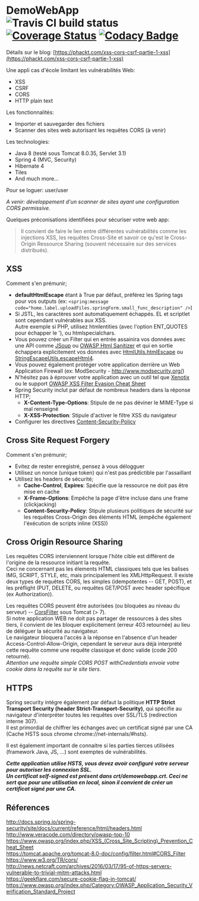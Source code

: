 # DemoWebApp  ![Travis CI build status](https://travis-ci.org/phackt/webapp.svg?branch=master "Travis CI build status")  [![Coverage Status](https://coveralls.io/repos/github/phackt/DemoWebApp/badge.svg?branch=master)](https://coveralls.io/github/phackt/DemoWebApp?branch=master) [![Codacy Badge](https://api.codacy.com/project/badge/Grade/0805b1bf41734f8c8cb7a3d739b0a429)](https://www.codacy.com/app/gabriel-compan/DemoWebApp?utm_source=github.com&amp;utm_medium=referral&amp;utm_content=phackt/DemoWebApp&amp;utm_campaign=Badge_Grade)

Détails sur le blog: [https://phackt.com/xss-cors-csrf-partie-1-xss](https://phackt.com/xss-cors-csrf-partie-1-xss)  
  
Une appli cas d'école limitant les vulnérabilités Web:
  - XSS
  - CSRF
  - CORS
  - HTTP plain text

Les fonctionnalités:
  - Importer et sauvegarder des fichiers
  - Scanner des sites web autorisant les requêtes CORS (à venir)

Les technologies:
  - Java 8 (testé sous Tomcat 8.0.35, Servlet 3.1)
  - Spring 4 (MVC, Security)
  - Hibernate 4
  - Tiles
  - And much more...

Pour se loguer: user/user

*A venir: développement d'un scanner de sites ayant une configuration CORS permissive.*

Quelques préconisations identifiées pour sécuriser votre web app:

> Il convient de faire le lien entre différentes vulnérabilités comme
> les injections XSS, les requêtes Cross-Site et savoir ce qu'est
> le Cross-Origin Ressource Sharing (souvent nécessaire sur des 
> services distribués).

## XSS
Comment s'en prémunir;
- **defaultHtmlEscape** étant à True par défaut, préférez les Spring tags pour vos outputs (ex: ```<spring:message code="home.label.uploadFiles.springForm.small_func_description" />```)  
- Si JSTL, les caractères sont automatiquement échappés. EL et scriptlet sont cependant vulnérables aux XSS.<br />Autre exemple si PHP, utilisez htmlentities (avec l'option ENT_QUOTES pour échapper le '), ou htmlspecialchars.
- Vous pouvez créer un Filter qui en entrée assainira vos données avec une API comme [JSoup](https://jsoup.org/cookbook/cleaning-html/whitelist-sanitizer) ou [OWASP Html Sanitizer](https://github.com/OWASP/java-html-sanitizer) et qui en sortie échappera explicitement vos données avec [HtmlUtils.htmlEscape](http://docs.spring.io/spring/docs/current/javadoc-api/org/springframework/web/util/HtmlUtils.html#htmlEscape-java.lang.String-) ou [StringEscapeUtils.escapeHtml4](https://commons.apache.org/proper/commons-lang/javadocs/api-release/).
- Vous pouvez également protéger votre application derrière un Web Application Firewall (ex: ModSecurity - http://www.modsecurity.org/)
- N'hésitez pas à éprouver votre application avec un outil tel que [Xenotix](https://www.owasp.org/index.php/OWASP_Xenotix_XSS_Exploit_Framework "https://www.owasp.org/index.php/OWASP_Xenotix_XSS_Exploit_Framework") ou le support [OWASP XSS Filter Evasion Cheat Sheet](https://www.owasp.org/index.php/XSS_Filter_Evasion_Cheat_Sheet "https://www.owasp.org/index.php/XSS_Filter_Evasion_Cheat_Sheet")
- Spring Security inclut par défaut de nombreux headers dans la réponse HTTP;
    - **X-Content-Type-Options**: Stipule de ne pas déviner le MIME-Type si mal renseigné
    - **X-XSS-Protection**: Stipule d'activer le filtre XSS du navigateur
 - Configurer les directives [Content-Security-Policy](https://content-security-policy.com/)  

## Cross Site Request Forgery
Comment s'en prémunir;   
- Evitez de rester enregistré, pensez à vous délogguer
- Utilisez un nonce (unique token) qui n'est pas prédictible par l'assaillant
- Utilisez les headers de sécurité;
    - **Cache-Control**, **Expires**: Spécifie que la ressource ne doit pas être mise en cache
    - **X-Frame-Options**: Empêche la page d'être incluse dans une frame (clickjacking)
    - **Content-Security-Policy**: Stipule plusieurs politiques de sécurité sur les requêtes Cross-Origin des éléments HTML (empêche également l'éxécution de scripts inline (XSS))

## Cross Origin Resource Sharing

Les requêtes CORS interviennent lorsque l'hôte cible est différent de l'origine de la ressource initiant la requête. <br />
Ceci ne concernant pas les élements HTML classiques tels que les balises IMG, SCRIPT, STYLE, etc, mais principalement les XMLHttpRequest. Il existe deux types de requêtes CORS, les simples (idempotentes -- GET, POST), et les préflight (PUT, DELETE, ou requêtes GET/POST avec header spécifique (ex Authorization)).

Les requêtes CORS peuvent être autorisées (ou bloquées au niveau du serveur) -- [CorsFilter](https://tomcat.apache.org/tomcat-8.0-doc/config/filter.html#CORS_Filter) sous Tomcat (> 7).<br />Si notre application WEB ne doit pas partager de ressources à des sites tiers, il convient de les bloquer explicitement (erreur 403 retournée) au lieu de déléguer la sécurité au navigateur.<br />Le navigateur bloquera l'accès à la réponse en l'absence d'un header Access-Control-Allow-Origin, cependant le serveur aura déjà interprété cette requête comme une requête classique et donc valide (code 200 retourné).<br /> *Attention une requête simple CORS POST withCredentials envoie votre cookie dans la requête sur le site tiers*.

## HTTPS
Spring security intégre également par défaut la politique **HTTP Strict Transport Security (header Strict-Transport-Security)**, qui spécifie au navigateur d'interpréter toutes les requêtes over SSL/TLS (redirection interne 307).<br />Il est primordial de chiffrer les échanges avec un certificat signé par une CA (Cache HSTS sous chrome chrome://net-internals/#hsts).

Il est également important de connaitre si les parties tierces utilisées (framework Java, JS, ...) sont exemptes de vulnérabilités.

***Cette application utilise HSTS, vous devez avoir configuré votre serveur pour autoriser les connexion SSL.<br />Un certificat self-signed est présent dans crt/demowebapp.crt. Ceci ne sert que pour une utilisation en local, sinon il convient de créer un certificat signé par une CA.***
  
  
## Réferences
http://docs.spring.io/spring-security/site/docs/current/reference/html/headers.html<br />
http://www.veracode.com/directory/owasp-top-10<br />
https://www.owasp.org/index.php/XSS_(Cross_Site_Scripting)_Prevention_Cheat_Sheet<br />
https://tomcat.apache.org/tomcat-8.0-doc/config/filter.html#CORS_Filter<br />
https://www.w3.org/TR/cors/<br />
http://news.netcraft.com/archives/2016/03/17/95-of-https-servers-vulnerable-to-trivial-mitm-attacks.html<br />
https://geekflare.com/secure-cookie-flag-in-tomcat/  
https://www.owasp.org/index.php/Category:OWASP_Application_Security_Verification_Standard_Project  
